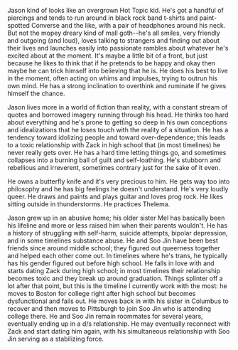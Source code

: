 Jason kind of looks like an overgrown Hot Topic kid. He's got a handful of piercings and tends to run around in black rock band t-shirts and paint-spotted Converse and the like, with a pair of headphones around his neck. But not the mopey dreary kind of mall goth--he's all smiles, very friendly and outgoing (and loud), loves talking to strangers and finding out about their lives and launches easily into passionate rambles about whatever he's excited about at the moment.  It's maybe a little bit of a front, but just because he likes to think that if he pretends to be happy and okay then maybe he can trick himself into believing that he is. He does his best to live in the moment, often acting on whims and impulses, trying to outrun his own mind. He has a strong inclination to overthink and ruminate if he gives himself the chance.

Jason lives more in a world of fiction than reality, with a constant stream of quotes and borrowed imagery running through his head. He thinks too hard about everything and he's prone to getting so deep in his own conceptions and idealizations that he loses touch with the reality of a situation. He has a tendency toward idolizing people and toward over-dependence; this leads to a toxic relationship with Zack in high school that (in most timelines) he never really gets over. He has a hard time letting things go, and sometimes collapses into a burning ball of guilt and self-loathing. He's stubborn and rebellious and irreverent, sometimes contrary just for the sake of it even. 

He owns a butterfly knife and it's very precious to him. He gets way too into philosophy and he has big feelings he doesn't understand. He's very loudly queer. He draws and paints and plays guitar and loves prog rock. He likes sitting outside in thunderstorms. He practices Thelema.

Jason grew up in an abusive home; his older sister Mel has basically been his lifeline and more or less raised him when their parents wouldn't. He has a history of struggling with self-harm, suicide attempts, bipolar depression, and in some timelines substance abuse. He and Soo Jin have been best friends since around middle school; they figured out queerness together and helped each other come out. In timelines where he's trans, he typically has his gender figured out before high school. He falls in love with and starts dating Zack during high school; in most timelines their relationship becomes toxic and they break up around graduation. Things splinter off a lot after that point, but this is the timeline I currently work with the most: he moves to Boston for college right after high school but becomes dysfunctional and fails out. He moves back in with his sister in Columbus to recover and then moves to Pittsburgh to join Soo Jin who is attending college there. He and Soo Jin remain roommates for several years, eventually ending up in a d/s relationship. He may eventually reconnect with Zack and start dating him again, with his simultaneous relationship with Soo Jin serving as a stabilizing force.
